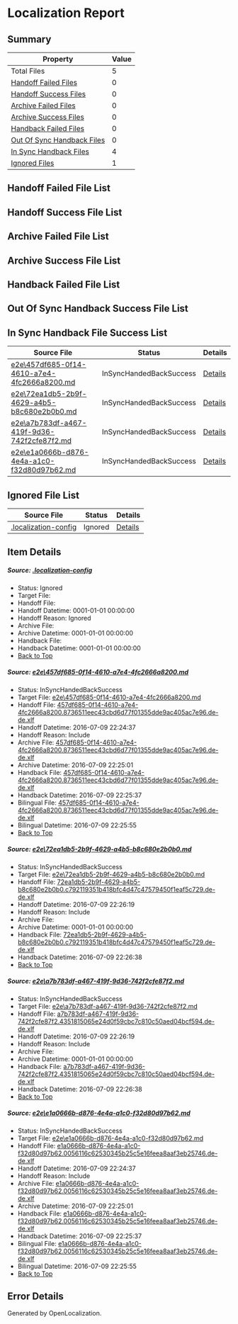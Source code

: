# <a name='report-top'></a> Localization Report

## Summary
 Property | Value 
 -------- | ----- 
 Total Files | 5
[ Handoff Failed Files ](#handoff-failed-list)| 0
[ Handoff Success Files ](#handoff-success-list)| 0
[ Archive Failed Files ](#archive-failed-list)| 0
[ Archive Success Files ](#archive-success-list)| 0
[ Handback Failed Files ](#handback-failed-list)| 0
[ Out Of Sync Handback Files ](#outofsync-handback-success-list)| 0
[ In Sync Handback Files ](#insync-handback-success-list)| 4
[ Ignored Files ](#ignored-list)| 1

## <a name='handoff-failed-list'></a> Handoff Failed File List

## <a name='handoff-success-list'></a> Handoff Success File List

## <a name='archive-failed-list'></a> Archive Failed File List

## <a name='archive-success-list'></a> Archive Success File List

## <a name='handback-failed-list'></a> Handback Failed File List

## <a name='outofsync-handback-success-list'></a> Out Of Sync Handback Success File List

## <a name='insync-handback-success-list'></a> In Sync Handback File Success List
 Source File | Status | Details 
 ----------- | ------ | ------- 
 [e2e\457df685-0f14-4610-a7e4-4fc2666a8200.md](https://github.com/OpenLocalizationTestOrg/oltest/blob/e22dc8e797bdb2f964dbb10a472c71ff3199528e/e2e/457df685-0f14-4610-a7e4-4fc2666a8200.md) | InSyncHandedBackSuccess | [Details](#09f4ca72c3e1e78d72189e5619236d3819c1cf381)
 [e2e\72ea1db5-2b9f-4629-a4b5-b8c680e2b0b0.md](https://github.com/OpenLocalizationTestOrg/oltest/blob/e8c62fa251043f2399f0407f4114931e9b2f4b8a/e2e/72ea1db5-2b9f-4629-a4b5-b8c680e2b0b0.md) | InSyncHandedBackSuccess | [Details](#7cccc22e0b3b16831000df2af9f8d373b2970ead2)
 [e2e\a7b783df-a467-419f-9d36-742f2cfe87f2.md](https://github.com/OpenLocalizationTestOrg/oltest/blob/e8c62fa251043f2399f0407f4114931e9b2f4b8a/e2e/a7b783df-a467-419f-9d36-742f2cfe87f2.md) | InSyncHandedBackSuccess | [Details](#9313b4cecacdefe7d9fee1b11ee0089af370aad93)
 [e2e\e1a0666b-d876-4e4a-a1c0-f32d80d97b62.md](https://github.com/OpenLocalizationTestOrg/oltest/blob/e22dc8e797bdb2f964dbb10a472c71ff3199528e/e2e/e1a0666b-d876-4e4a-a1c0-f32d80d97b62.md) | InSyncHandedBackSuccess | [Details](#e9b87a8eb0f986bb416d117b7bcae726a20cd4c04)

## <a name='ignored-list'></a> Ignored File List
 Source File | Status | Details 
 ----------- | ------ | ------- 
 [.localization-config](https://github.com/OpenLocalizationTestOrg/oltest/blob/e8c62fa251043f2399f0407f4114931e9b2f4b8a/.localization-config) | Ignored | [Details](#3d4f252ac210baf56311d7e97dcc2db10974dbd20)

## Item Details
##### <a name='3d4f252ac210baf56311d7e97dcc2db10974dbd20'></a> Source: [.localization-config](https://github.com/OpenLocalizationTestOrg/oltest/blob/e8c62fa251043f2399f0407f4114931e9b2f4b8a/.localization-config)
* Status: Ignored
* Target File: 
* Handoff File: 
* Handoff Datetime: 0001-01-01 00:00:00
* Handoff Reason: Ignored
* Archive File: 
* Archive Datetime: 0001-01-01 00:00:00
* Handback File: 
* Handback Datetime: 0001-01-01 00:00:00
* [Back to Top](#report-top)

##### <a name='09f4ca72c3e1e78d72189e5619236d3819c1cf381'></a> Source: [e2e\457df685-0f14-4610-a7e4-4fc2666a8200.md](https://github.com/OpenLocalizationTestOrg/oltest/blob/e22dc8e797bdb2f964dbb10a472c71ff3199528e/e2e/457df685-0f14-4610-a7e4-4fc2666a8200.md)
* Status: InSyncHandedBackSuccess
* Target File: [e2e\457df685-0f14-4610-a7e4-4fc2666a8200.md](https://github.com/OpenLocalizationTestOrg/oltest-dede-fly/blob/373fb64cd7d20b149e266628b7f8bf66e6adbd8d/e2e/457df685-0f14-4610-a7e4-4fc2666a8200.md)
* Handoff File: [457df685-0f14-4610-a7e4-4fc2666a8200.8736511eec43cbd6d77f01355dde9ac405ac7e96.de-de.xlf](https://github.com/OpenLocalizationTestOrg/olhandoff-e2e/blob/4d2dece589ab70f52b8694a5503a00b7abfcc42a/ol-handoff/OpenLocalizationTestOrg/oltest-dede-fly/ci/ht/457df685-0f14-4610-a7e4-4fc2666a8200.8736511eec43cbd6d77f01355dde9ac405ac7e96.de-de.xlf)
* Handoff Datetime: 2016-07-09 22:24:37
* Handoff Reason: Include
* Archive File: [457df685-0f14-4610-a7e4-4fc2666a8200.8736511eec43cbd6d77f01355dde9ac405ac7e96.de-de.xlf](https://github.com/OpenLocalizationTestOrg/olhandoff-e2e/blob/9b63dd98d6b2fe0ff827798ac622921dc4763aae/ol-archive/OpenLocalizationTestOrg/oltest-dede-fly/ci/ht/457df685-0f14-4610-a7e4-4fc2666a8200.8736511eec43cbd6d77f01355dde9ac405ac7e96.de-de.xlf)
* Archive Datetime: 2016-07-09 22:25:01
* Handback File: [457df685-0f14-4610-a7e4-4fc2666a8200.8736511eec43cbd6d77f01355dde9ac405ac7e96.de-de.xlf](https://github.com/OpenLocalizationTestOrg/olhandback-e2e/blob/3f23dea4760ef8f5f76c168115281e9ddad83fcf/ol-handback/OpenLocalizationTestOrg/oltest-dede-fly/ci/ht/457df685-0f14-4610-a7e4-4fc2666a8200.8736511eec43cbd6d77f01355dde9ac405ac7e96.de-de.xlf)
* Handback Datetime: 2016-07-09 22:25:37
* Bilingual File: [457df685-0f14-4610-a7e4-4fc2666a8200.8736511eec43cbd6d77f01355dde9ac405ac7e96.de-de.xlf](https://github.com/OpenLocalizationTestOrg/olhandback-e2e/blob/3f23dea4760ef8f5f76c168115281e9ddad83fcf/ol-handback/OpenLocalizationTestOrg/oltest-dede-fly/ci/ht/457df685-0f14-4610-a7e4-4fc2666a8200.8736511eec43cbd6d77f01355dde9ac405ac7e96.de-de.xlf)
* Bilingual Datetime: 2016-07-09 22:25:55
* [Back to Top](#report-top)

##### <a name='7cccc22e0b3b16831000df2af9f8d373b2970ead2'></a> Source: [e2e\72ea1db5-2b9f-4629-a4b5-b8c680e2b0b0.md](https://github.com/OpenLocalizationTestOrg/oltest/blob/e8c62fa251043f2399f0407f4114931e9b2f4b8a/e2e/72ea1db5-2b9f-4629-a4b5-b8c680e2b0b0.md)
* Status: InSyncHandedBackSuccess
* Target File: [e2e\72ea1db5-2b9f-4629-a4b5-b8c680e2b0b0.md](https://github.com/OpenLocalizationTestOrg/oltest-dede-fly/blob/283a3310a8cd52756ff8bc469b64b928be200df6/e2e/72ea1db5-2b9f-4629-a4b5-b8c680e2b0b0.md)
* Handoff File: [72ea1db5-2b9f-4629-a4b5-b8c680e2b0b0.c792119351b418bfc4d47c47579450f1eaf5c729.de-de.xlf](https://github.com/OpenLocalizationTestOrg/olhandoff-e2e/blob/9b354032187097a67e806522f3914621bb50220b/ol-handoff/OpenLocalizationTestOrg/oltest-dede-fly/ci/ht/72ea1db5-2b9f-4629-a4b5-b8c680e2b0b0.c792119351b418bfc4d47c47579450f1eaf5c729.de-de.xlf)
* Handoff Datetime: 2016-07-09 22:26:19
* Handoff Reason: Include
* Archive File: 
* Archive Datetime: 0001-01-01 00:00:00
* Handback File: [72ea1db5-2b9f-4629-a4b5-b8c680e2b0b0.c792119351b418bfc4d47c47579450f1eaf5c729.de-de.xlf](https://github.com/OpenLocalizationTestOrg/olhandback-e2e/blob/a1e5d01a3826b6c6d699edc6eb0aedce953630a6/ol-handback/OpenLocalizationTestOrg/oltest-dede-fly/ci/ht/72ea1db5-2b9f-4629-a4b5-b8c680e2b0b0.c792119351b418bfc4d47c47579450f1eaf5c729.de-de.xlf)
* Handback Datetime: 2016-07-09 22:26:38
* [Back to Top](#report-top)

##### <a name='9313b4cecacdefe7d9fee1b11ee0089af370aad93'></a> Source: [e2e\a7b783df-a467-419f-9d36-742f2cfe87f2.md](https://github.com/OpenLocalizationTestOrg/oltest/blob/e8c62fa251043f2399f0407f4114931e9b2f4b8a/e2e/a7b783df-a467-419f-9d36-742f2cfe87f2.md)
* Status: InSyncHandedBackSuccess
* Target File: [e2e\a7b783df-a467-419f-9d36-742f2cfe87f2.md](https://github.com/OpenLocalizationTestOrg/oltest-dede-fly/blob/283a3310a8cd52756ff8bc469b64b928be200df6/e2e/a7b783df-a467-419f-9d36-742f2cfe87f2.md)
* Handoff File: [a7b783df-a467-419f-9d36-742f2cfe87f2.4351815065e24d0f59cbc7c810c50aed04bcf594.de-de.xlf](https://github.com/OpenLocalizationTestOrg/olhandoff-e2e/blob/9b354032187097a67e806522f3914621bb50220b/ol-handoff/OpenLocalizationTestOrg/oltest-dede-fly/ci/ht/a7b783df-a467-419f-9d36-742f2cfe87f2.4351815065e24d0f59cbc7c810c50aed04bcf594.de-de.xlf)
* Handoff Datetime: 2016-07-09 22:26:19
* Handoff Reason: Include
* Archive File: 
* Archive Datetime: 0001-01-01 00:00:00
* Handback File: [a7b783df-a467-419f-9d36-742f2cfe87f2.4351815065e24d0f59cbc7c810c50aed04bcf594.de-de.xlf](https://github.com/OpenLocalizationTestOrg/olhandback-e2e/blob/a1e5d01a3826b6c6d699edc6eb0aedce953630a6/ol-handback/OpenLocalizationTestOrg/oltest-dede-fly/ci/ht/a7b783df-a467-419f-9d36-742f2cfe87f2.4351815065e24d0f59cbc7c810c50aed04bcf594.de-de.xlf)
* Handback Datetime: 2016-07-09 22:26:38
* [Back to Top](#report-top)

##### <a name='e9b87a8eb0f986bb416d117b7bcae726a20cd4c04'></a> Source: [e2e\e1a0666b-d876-4e4a-a1c0-f32d80d97b62.md](https://github.com/OpenLocalizationTestOrg/oltest/blob/e22dc8e797bdb2f964dbb10a472c71ff3199528e/e2e/e1a0666b-d876-4e4a-a1c0-f32d80d97b62.md)
* Status: InSyncHandedBackSuccess
* Target File: [e2e\e1a0666b-d876-4e4a-a1c0-f32d80d97b62.md](https://github.com/OpenLocalizationTestOrg/oltest-dede-fly/blob/373fb64cd7d20b149e266628b7f8bf66e6adbd8d/e2e/e1a0666b-d876-4e4a-a1c0-f32d80d97b62.md)
* Handoff File: [e1a0666b-d876-4e4a-a1c0-f32d80d97b62.0056116c62530345b25c5e16feea8aaf3eb25746.de-de.xlf](https://github.com/OpenLocalizationTestOrg/olhandoff-e2e/blob/4d2dece589ab70f52b8694a5503a00b7abfcc42a/ol-handoff/OpenLocalizationTestOrg/oltest-dede-fly/ci/ht/e1a0666b-d876-4e4a-a1c0-f32d80d97b62.0056116c62530345b25c5e16feea8aaf3eb25746.de-de.xlf)
* Handoff Datetime: 2016-07-09 22:24:37
* Handoff Reason: Include
* Archive File: [e1a0666b-d876-4e4a-a1c0-f32d80d97b62.0056116c62530345b25c5e16feea8aaf3eb25746.de-de.xlf](https://github.com/OpenLocalizationTestOrg/olhandoff-e2e/blob/9b63dd98d6b2fe0ff827798ac622921dc4763aae/ol-archive/OpenLocalizationTestOrg/oltest-dede-fly/ci/ht/e1a0666b-d876-4e4a-a1c0-f32d80d97b62.0056116c62530345b25c5e16feea8aaf3eb25746.de-de.xlf)
* Archive Datetime: 2016-07-09 22:25:01
* Handback File: [e1a0666b-d876-4e4a-a1c0-f32d80d97b62.0056116c62530345b25c5e16feea8aaf3eb25746.de-de.xlf](https://github.com/OpenLocalizationTestOrg/olhandback-e2e/blob/3f23dea4760ef8f5f76c168115281e9ddad83fcf/ol-handback/OpenLocalizationTestOrg/oltest-dede-fly/ci/ht/e1a0666b-d876-4e4a-a1c0-f32d80d97b62.0056116c62530345b25c5e16feea8aaf3eb25746.de-de.xlf)
* Handback Datetime: 2016-07-09 22:25:37
* Bilingual File: [e1a0666b-d876-4e4a-a1c0-f32d80d97b62.0056116c62530345b25c5e16feea8aaf3eb25746.de-de.xlf](https://github.com/OpenLocalizationTestOrg/olhandback-e2e/blob/3f23dea4760ef8f5f76c168115281e9ddad83fcf/ol-handback/OpenLocalizationTestOrg/oltest-dede-fly/ci/ht/e1a0666b-d876-4e4a-a1c0-f32d80d97b62.0056116c62530345b25c5e16feea8aaf3eb25746.de-de.xlf)
* Bilingual Datetime: 2016-07-09 22:25:55
* [Back to Top](#report-top)


## Error Details

Generated by OpenLocalization.
